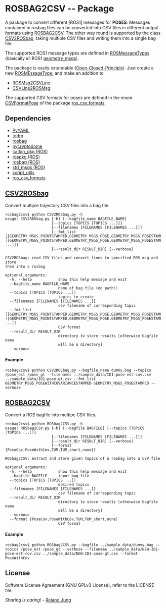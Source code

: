 #  ROSBAG2CSV -- Package

A package to convert different [ROS1] messages for **POSES**. Messages contained in rosbag files can be converted into CSV files in different output formats using [ROSBAG2CSV](./ROSbag2CSV.py). 
The other way round is supported by the class [CSV2ROSbag](./CSV2ROSbag.py), taking multiple CSV files and writing them into a single bag file. 

The supported ROS1 message types are defined in [ROSMessageTypes](ROSMessageTypes.py) (basically all ROS1 [geometry_msgs](http://docs.ros.org/melodic/api/geometry_msgs/html)). 


The package is easily extendable ([Open-Closed-Principle](https://en.wikipedia.org/wiki/Open%E2%80%93closed_principle)). Just create a new [ROSMEssageType](./ROSMessageTypes.py), and make an addition to
 * [ROSMsg2CSVLine](./ROSMsg2CSVLine.py)
 * [CSVLine2ROSMsg](./CSVLine2ROSMsg.py) 
 
 The supported CSV formats for poses are defined in the enum [CSVFormatPose]() of the package [ros_csv_formats](). 
 

## Dependencies

* [PyYAML]()
* [tqdm]()
* [rosbag]()
* [pycryptodome]()
* [catkin_pkg (ROS)]()
* [rospkg (ROS)]()
* [rosbag (ROS)]()
* [std_msgs (ROS)]()
* [script_utils]()
* [ros_csv_formats]()



## [CSV2ROSbag](./CSV2ROSbag.py)
Convert multiple trajectory CSV files into a bag file. 

```commandline
rosbag2csv$ python CSV2ROSbag.py -h 
usage: CSV2ROSbag.py [-h] [--bagfile_name BAGFILE_NAME]
                     [--topics [TOPICS [TOPICS ...]]]
                     [--filenames [FILENAMES [FILENAMES ...]]]
                     [--fmt_list [{GEOMETRY_MSGS_POINTSTAMPED,GEOMETRY_MSGS_POSE,GEOMETRY_MSGS_POSESTAMPED,GEOMETRY_MSGS_POSEWITHCOVARIANCE,GEOMETRY_MSGS_POSEWITHCOVARIANCESTAMPED,GEOMETRY_MSGS_QUATERNION,GEOMETRY_MSGS_QUATERNIONSTAMPED,GEOMETRY_MSGS_TRANSFORM,GEOMETRY_MSGS_TRANSFORMSTAMPED,GEOMETRY_MSGS_VECTOR3,GEOMETRY_MSGS_VECTOR3STAMPED,NOT_SUPPORTED} [{GEOMETRY_MSGS_POINTSTAMPED,GEOMETRY_MSGS_POSE,GEOMETRY_MSGS_POSESTAMPED,GEOMETRY_MSGS_POSEWITHCOVARIANCE,GEOMETRY_MSGS_POSEWITHCOVARIANCESTAMPED,GEOMETRY_MSGS_QUATERNION,GEOMETRY_MSGS_QUATERNIONSTAMPED,GEOMETRY_MSGS_TRANSFORM,GEOMETRY_MSGS_TRANSFORMSTAMPED,GEOMETRY_MSGS_VECTOR3,GEOMETRY_MSGS_VECTOR3STAMPED,NOT_SUPPORTED} ...]]]
                     [--result_dir RESULT_DIR] [--verbose]

CSV2ROSbag: read CSV files and convert lines to specified ROS msg and store
them into a rosbag

optional arguments:
  -h, --help            show this help message and exit
  --bagfile_name BAGFILE_NAME
                        name of bag file (no path!)
  --topics [TOPICS [TOPICS ...]]
                        topics to create
  --filenames [FILENAMES [FILENAMES ...]]
                        csv filename of corresponding topic
  --fmt_list [{GEOMETRY_MSGS_POINTSTAMPED,GEOMETRY_MSGS_POSE,GEOMETRY_MSGS_POSESTAMPED,GEOMETRY_MSGS_POSEWITHCOVARIANCE,GEOMETRY_MSGS_POSEWITHCOVARIANCESTAMPED,GEOMETRY_MSGS_QUATERNION,GEOMETRY_MSGS_QUATERNIONSTAMPED,GEOMETRY_MSGS_TRANSFORM,GEOMETRY_MSGS_TRANSFORMSTAMPED,GEOMETRY_MSGS_VECTOR3,GEOMETRY_MSGS_VECTOR3STAMPED,NOT_SUPPORTED} [{GEOMETRY_MSGS_POINTSTAMPED,GEOMETRY_MSGS_POSE,GEOMETRY_MSGS_POSESTAMPED,GEOMETRY_MSGS_POSEWITHCOVARIANCE,GEOMETRY_MSGS_POSEWITHCOVARIANCESTAMPED,GEOMETRY_MSGS_QUATERNION,GEOMETRY_MSGS_QUATERNIONSTAMPED,GEOMETRY_MSGS_TRANSFORM,GEOMETRY_MSGS_TRANSFORMSTAMPED,GEOMETRY_MSGS_VECTOR3,GEOMETRY_MSGS_VECTOR3STAMPED,NOT_SUPPORTED} ...]]
                        CSV format
  --result_dir RESULT_DIR
                        directory to store results [otherwise bagfile name
                        will be a directory]
  --verbose

```

#### Example
```commandline
rosbag2csv$ python CSV2ROSbag.py --bagfile_name dummy.bag --topics /pose_est /pose_gt --filenames ../sample_data/ID1-pose-est-cov.csv ../sample_data/ID1-pose-gt.csv --fmt_list GEOMETRY_MSGS_POSEWITHCOVARIANCESTAMPED GEOMETRY_MSGS_POSESTAMPED --verbose
```

## [ROSBAG2CSV](./ROSbag2CSV.py)

Convert a ROS bagfile into multipe CSV files. 
```commandline
rosbag2csv$ python ROSbag2CSV.py -h
usage: ROSbag2CSV.py [-h] [--bagfile BAGFILE] [--topics [TOPICS [TOPICS ...]]]
                     [--filenames [FILENAMES [FILENAMES ...]]]
                     [--result_dir RESULT_DIR] [--verbose]
                     [--format {PoseCov,PoseWithCov,TUM,TUM_short,none}]

ROSbag2CSV: extract and store given topics of a rosbag into a CSV file

optional arguments:
  -h, --help            show this help message and exit
  --bagfile BAGFILE     input bag file
  --topics [TOPICS [TOPICS ...]]
                        desired topics
  --filenames [FILENAMES [FILENAMES ...]]
                        csv filename of corresponding topic
  --result_dir RESULT_DIR
                        directory to store results [otherwise bagfile name
                        will be a directory]
  --verbose
  --format {PoseCov,PoseWithCov,TUM,TUM_short,none}
                        CSV format
```

#### Example

```commandline
rosbag2csv$ python ROSbag2CSV.py --bagfile ../sample_data/dummy.bag --topics /pose_est /pose_gt --verbose --filename ../sample_data/NEW-ID1-pose-est-cov.csv ../sample_data/NEW-ID1-pose-gt.csv --format PoseWithCov
```

## License

Software License Agreement (GNU GPLv3  License), refer to the LICENSE file.

*Sharing is caring!* - [Roland Jung](https://github.com/jungr-ait)  
